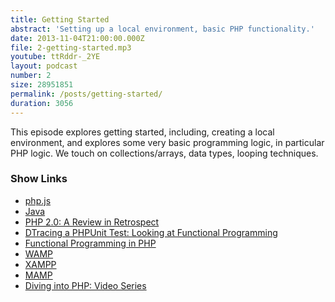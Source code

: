 ```yaml
---
title: Getting Started
abstract: 'Setting up a local environment, basic PHP functionality.'
date: 2013-11-04T21:00:00.000Z
file: 2-getting-started.mp3
youtube: ttRddr-_2YE
layout: podcast
number: 2
size: 28951851
permalink: /posts/getting-started/
duration: 3056
---
```


This episode explores getting started, including, creating a local environment, and explores some very basic programming logic, in particular PHP logic.
We touch on collections/arrays, data types, looping techniques.

### Show Links

- [php.js](http://phpjs.org/)
- [Java](http://www.java.com/en/)
- [PHP 2.0: A Review in Retrospect](http://phpmanualmasterpieces.tumblr.com/post/65544023819/php-2-0-a-review-in-retrospect)
- [DTracing a PHPUnit Test: Looking at Functional Programming](http://blogs.oracle.com/opal/entry/dtracing_a_phpunit_test_looking)
- [Functional Programming in PHP](http://net.tutsplus.com/tutorials/php/functional-programming-in-php/)
- [WAMP](http://www.wampserver.com/en/)
- [XAMPP](http://www.apachefriends.org/en/xampp.html)
- [MAMP](http://www.mamp.info/en/index.html)
- [Diving into PHP: Video Series](http://blog.themeforest.net/screencasts/diving-into-php-video-series/)
